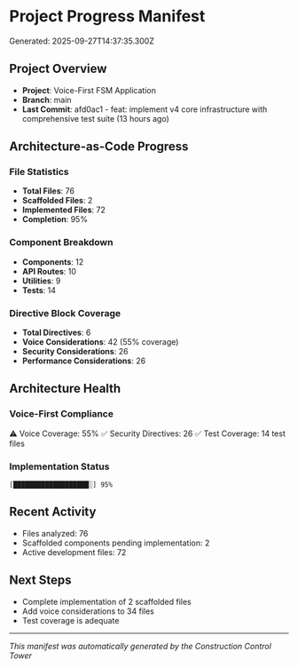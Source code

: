 # Project Progress Manifest
Generated: 2025-09-27T14:37:35.300Z

## Project Overview
- **Project**: Voice-First FSM Application
- **Branch**: main
- **Last Commit**: afd0ac1 - feat: implement v4 core infrastructure with comprehensive test suite (13 hours ago)

## Architecture-as-Code Progress

### File Statistics
- **Total Files**: 76
- **Scaffolded Files**: 2
- **Implemented Files**: 72
- **Completion**: 95%

### Component Breakdown
- **Components**: 12
- **API Routes**: 10
- **Utilities**: 9
- **Tests**: 14

### Directive Block Coverage
- **Total Directives**: 6
- **Voice Considerations**: 42 (55% coverage)
- **Security Considerations**: 26
- **Performance Considerations**: 26

## Architecture Health

### Voice-First Compliance
⚠️ Voice Coverage: 55%
✅ Security Directives: 26
✅ Test Coverage: 14 test files

### Implementation Status
```
[███████████████████░] 95%
```

## Recent Activity
- Files analyzed: 76
- Scaffolded components pending implementation: 2
- Active development files: 72

## Next Steps
- Complete implementation of 2 scaffolded files
- Add voice considerations to 34 files
- Test coverage is adequate

---
*This manifest was automatically generated by the Construction Control Tower*
